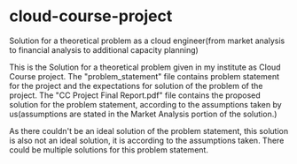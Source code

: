 # cloud-course-project
Solution for a theoretical problem as a cloud engineer(from market analysis to financial analysis to additional capacity planning)

This is the Solution for a theoretical problem given in my institute as Cloud Course project.
The "problem_statement" file contains problem statement for the project and the expectations for solution of the problem of the project.
The "CC Project Final Report.pdf" file contains the proposed solution for the problem statement, according to the assumptions taken by us(assumptions are stated in the Market Analysis portion of the solution.)

As there couldn't be an ideal solution of the problem statement, this solution is also not an ideal solution, it is according to the assumptions taken.
There could be multiple solutions for this problem statement.
